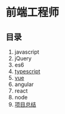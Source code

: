 # 前端工程师

## 目录

1. javascript
2. jQuery
3. es6
4. [typescript](./ts.md)
5. [vue](./vue.md)
6. angular
7. react
8. node
9. [项目总结](./0.md)
